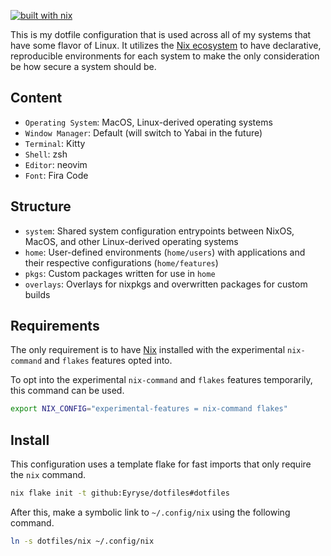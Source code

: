 [![built with nix](https://builtwithnix.org/badge.svg)](https://builtwithnix.org)

This is my dotfile configuration that is used across all of my systems that have some flavor of Linux. It utilizes the [Nix ecosystem](https://www.nixos.wiki/wiki/Nix_Ecosystem) to have declarative, reproducible environments for each system to make the only consideration be how secure a system should be.

## Content

- ``Operating System``: MacOS, Linux-derived operating systems
- ``Window Manager``: Default (will switch to Yabai in the future)
- ``Terminal``: Kitty
- ``Shell``: zsh
- ``Editor``: neovim
- ``Font``: Fira Code

## Structure

- ``system``: Shared system configuration entrypoints between NixOS, MacOS, and other Linux-derived operating systems
- ``home``: User-defined environments (``home/users``) with applications and their respective configurations (``home/features``)
- ``pkgs``: Custom packages written for use in ``home``
- ``overlays``: Overlays for nixpkgs and overwritten packages for custom builds

## Requirements

The only requirement is to have [Nix](https://www.nixos.org/download.html) installed with the experimental ``nix-command`` and ``flakes`` features opted into.

To opt into the experimental ``nix-command`` and ``flakes`` features temporarily, this command can be used.

```bash
export NIX_CONFIG="experimental-features = nix-command flakes"
```

## Install

This configuration uses a template flake for fast imports that only require the ``nix`` command.

```bash
nix flake init -t github:Eyryse/dotfiles#dotfiles
```

After this, make a symbolic link to ``~/.config/nix`` using the following command.

```bash
ln -s dotfiles/nix ~/.config/nix
```
